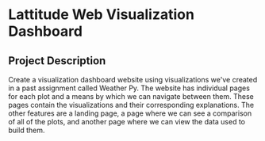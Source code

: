 # Lattitude Web Visualization Dashboard

## Project Description

Create a visualization dashboard website using visualizations we've created in a past assignment called Weather Py. The website has individual pages for each plot and a means by which we can navigate between them. These pages contain the visualizations and their corresponding explanations. The other features are a landing page, a page where we can see a comparison of all of the plots, and another page where we can view the data used to build them. 

